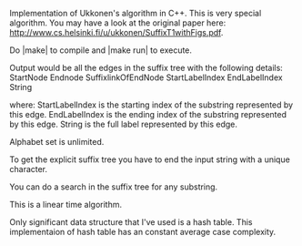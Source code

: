 Implementation of Ukkonen's algorithm in C++.
This is very special algorithm. You may have a look at the original paper here:
http://www.cs.helsinki.fi/u/ukkonen/SuffixT1withFigs.pdf.


Do |make| to compile and |make run| to execute.

Output would be all the edges in the suffix tree with the following details:
StartNode Endnode SuffixlinkOfEndNode StartLabelIndex EndLabelIndex String

where:
StartLabelIndex is the starting index of the substring represented by this edge.
EndLabelIndex is the ending index of the substring represented by this edge.
String is the full label represented by this edge.

Alphabet set is unlimited. 

To get the explicit suffix tree you have to end the input string with a unique
character.

You can do a search in the suffix tree for any substring.

This is a linear time algorithm.

Only significant data structure that I've used is a hash table. This
implementaion of hash table has an constant average case complexity.

